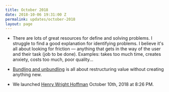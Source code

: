 ```yaml
---
title: October 2018
date: 2018-10-06 19:31:00 Z
permalink: updates/october-2018
layout: page
---
```


* There are lots of great resources for define and solving problems. I struggle to find a good explanation for identifying problems. I believe it's all about looking for friction — anything that gets in the way of the user and their task (job to be done). Examples: takes too much time, creates anxiety, costs too much, poor quality...

* [Bundling and unbundling](https://twitter.com/jaymehoffman/status/1053000693907369984) is all about restructuring value without creating anything new.

* We launched [Henry Wright Hoffman](https://photos.app.goo.gl/TJhVYaHGC3PFKg1B7) October 10th, 2018 at 8:26 PM.
